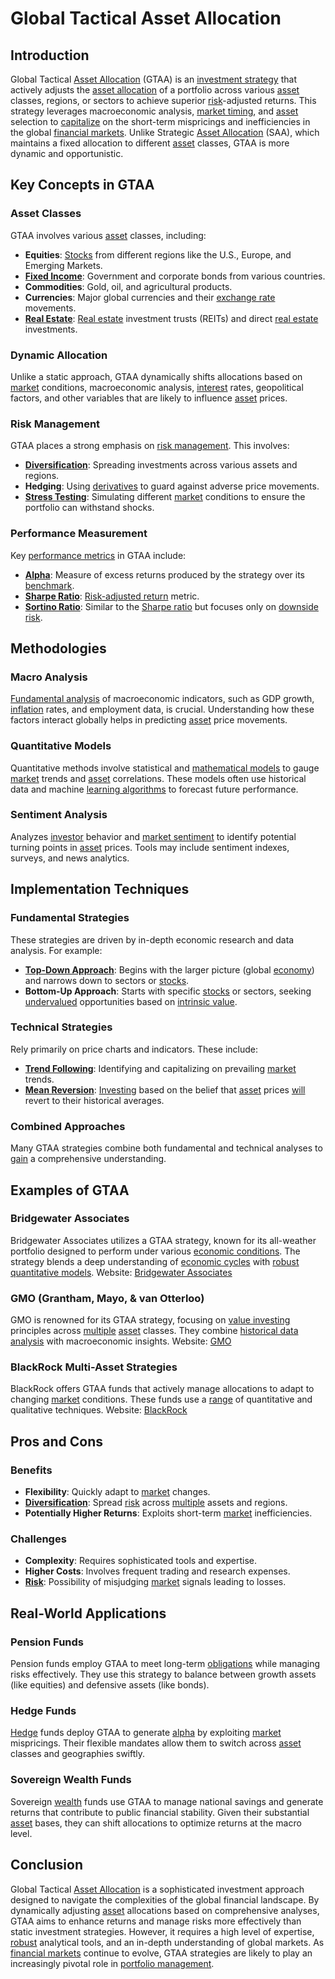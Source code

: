 # Global Tactical Asset Allocation

## Introduction

Global Tactical [Asset Allocation](../a/asset_allocation.md) (GTAA) is an [investment strategy](../i/investment_strategy.md) that actively adjusts the [asset allocation](../a/asset_allocation.md) of a portfolio across various [asset](../a/asset.md) classes, regions, or sectors to achieve superior [risk](../r/risk.md)-adjusted returns. This strategy leverages macroeconomic analysis, [market timing](../m/market_timing.md), and [asset](../a/asset.md) selection to [capitalize](../c/capitalize.md) on the short-term mispricings and inefficiencies in the global [financial markets](../f/financial_market.md). Unlike Strategic [Asset Allocation](../a/asset_allocation.md) (SAA), which maintains a fixed allocation to different [asset](../a/asset.md) classes, GTAA is more dynamic and opportunistic.

## Key Concepts in GTAA

### Asset Classes

GTAA involves various [asset](../a/asset.md) classes, including:

- **Equities**: [Stocks](../s/stock.md) from different regions like the U.S., Europe, and Emerging Markets.
- **[Fixed Income](../f/fixed_income.md)**: Government and corporate bonds from various countries.
- **Commodities**: Gold, oil, and agricultural products.
- **Currencies**: Major global currencies and their [exchange rate](../e/exchange_rate.md) movements.
- **[Real Estate](../r/real_estate.md)**: [Real estate](../r/real_estate.md) investment trusts (REITs) and direct [real estate](../r/real_estate.md) investments.

### Dynamic Allocation

Unlike a static approach, GTAA dynamically shifts allocations based on [market](../m/market.md) conditions, macroeconomic analysis, [interest](../i/interest.md) rates, geopolitical factors, and other variables that are likely to influence [asset](../a/asset.md) prices.

### Risk Management

GTAA places a strong emphasis on [risk management](../r/risk_management.md). This involves:

- **[Diversification](../d/diversification.md)**: Spreading investments across various assets and regions.
- **Hedging**: Using [derivatives](../d/derivatives.md) to guard against adverse price movements.
- **[Stress Testing](../s/stress_testing_in_trading.md)**: Simulating different [market](../m/market.md) conditions to ensure the portfolio can withstand shocks.

### Performance Measurement

Key [performance metrics](../p/performance_metrics.md) in GTAA include:

- **[Alpha](../a/alpha.md)**: Measure of excess returns produced by the strategy over its [benchmark](../b/benchmark.md).
- **[Sharpe Ratio](../s/sharpe_ratio.md)**: [Risk-adjusted return](../r/risk-adjusted_return.md) metric.
- **[Sortino Ratio](../s/sortino_ratio.md)**: Similar to the [Sharpe ratio](../s/sharpe_ratio.md) but focuses only on [downside risk](../d/downside_risk.md).

## Methodologies

### Macro Analysis

[Fundamental analysis](../f/fundamental_analysis.md) of macroeconomic indicators, such as GDP growth, [inflation](../i/inflation.md) rates, and employment data, is crucial. Understanding how these factors interact globally helps in predicting [asset](../a/asset.md) price movements.

### Quantitative Models

Quantitative methods involve statistical and [mathematical models](../m/mathematical_models_in_trading.md) to gauge [market](../m/market.md) trends and [asset](../a/asset.md) correlations. These models often use historical data and machine [learning algorithms](../l/learning_algorithms_in_trading.md) to forecast future performance.

### Sentiment Analysis

Analyzes [investor](../i/investor.md) behavior and [market sentiment](../m/market_sentiment.md) to identify potential turning points in [asset](../a/asset.md) prices. Tools may include sentiment indexes, surveys, and news analytics.

## Implementation Techniques

### Fundamental Strategies

These strategies are driven by in-depth economic research and data analysis. For example:

- **[Top-Down Approach](../t/top-down_approach_in_trading.md)**: Begins with the larger picture (global [economy](../e/economy.md)) and narrows down to sectors or [stocks](../s/stock.md).
- **Bottom-Up Approach**: Starts with specific [stocks](../s/stock.md) or sectors, seeking [undervalued](../u/undervalued.md) opportunities based on [intrinsic value](../i/intrinsic_value.md).

### Technical Strategies

Rely primarily on price charts and indicators. These include:

- **[Trend Following](../t/trend_following.md)**: Identifying and capitalizing on prevailing [market](../m/market.md) trends.
- **[Mean Reversion](../m/mean_reversion.md)**: [Investing](../i/investing.md) based on the belief that [asset](../a/asset.md) prices [will](../w/will.md) revert to their historical averages.

### Combined Approaches

Many GTAA strategies combine both fundamental and technical analyses to [gain](../g/gain.md) a comprehensive understanding.

## Examples of GTAA

### Bridgewater Associates

Bridgewater Associates utilizes a GTAA strategy, known for its all-weather portfolio designed to perform under various [economic conditions](../e/economic_conditions.md). The strategy blends a deep understanding of [economic cycles](../e/economic_cycles.md) with [robust](../r/robust.md) [quantitative models](../q/quantitative_models.md).
Website: [Bridgewater Associates](https://www.bridgewater.com)

### GMO (Grantham, Mayo, & van Otterloo)

GMO is renowned for its GTAA strategy, focusing on [value investing](../v/value_investing.md) principles across [multiple](../m/multiple.md) [asset](../a/asset.md) classes. They combine [historical data analysis](../h/historical_data_analysis.md) with macroeconomic insights.
Website: [GMO](https://www.gmo.com)

### BlackRock Multi-Asset Strategies

BlackRock offers GTAA funds that actively manage allocations to adapt to changing [market](../m/market.md) conditions. These funds use a [range](../r/range.md) of quantitative and qualitative techniques.
Website: [BlackRock](https://www.blackrock.com)

## Pros and Cons

### Benefits

- **Flexibility**: Quickly adapt to [market](../m/market.md) changes.
- **[Diversification](../d/diversification.md)**: Spread [risk](../r/risk.md) across [multiple](../m/multiple.md) assets and regions.
- **Potentially Higher Returns**: Exploits short-term [market](../m/market.md) inefficiencies.

### Challenges

- **Complexity**: Requires sophisticated tools and expertise.
- **Higher Costs**: Involves frequent trading and research expenses.
- **[Risk](../r/risk.md)**: Possibility of misjudging [market](../m/market.md) signals leading to losses.

## Real-World Applications

### Pension Funds

Pension funds employ GTAA to meet long-term [obligations](../o/obligation.md) while managing risks effectively. They use this strategy to balance between growth assets (like equities) and defensive assets (like bonds).

### Hedge Funds

[Hedge](../h/hedge.md) funds deploy GTAA to generate [alpha](../a/alpha.md) by exploiting [market](../m/market.md) mispricings. Their flexible mandates allow them to switch across [asset](../a/asset.md) classes and geographies swiftly.

### Sovereign Wealth Funds

Sovereign [wealth](../w/wealth.md) funds use GTAA to manage national savings and generate returns that contribute to public financial stability. Given their substantial [asset](../a/asset.md) bases, they can shift allocations to optimize returns at the macro level.

## Conclusion

Global Tactical [Asset Allocation](../a/asset_allocation.md) is a sophisticated investment approach designed to navigate the complexities of the global financial landscape. By dynamically adjusting [asset](../a/asset.md) allocations based on comprehensive analyses, GTAA aims to enhance returns and manage risks more effectively than static investment strategies. However, it requires a high level of expertise, [robust](../r/robust.md) analytical tools, and an in-depth understanding of global markets. As [financial markets](../f/financial_market.md) continue to evolve, GTAA strategies are likely to play an increasingly pivotal role in [portfolio management](../p/portfolio_management.md).
